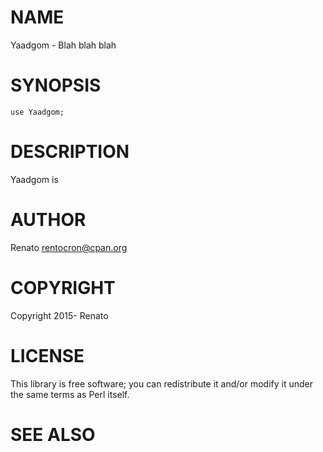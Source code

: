 # NAME

Yaadgom - Blah blah blah

# SYNOPSIS

    use Yaadgom;

# DESCRIPTION

Yaadgom is

# AUTHOR

Renato <rentocron@cpan.org>

# COPYRIGHT

Copyright 2015- Renato

# LICENSE

This library is free software; you can redistribute it and/or modify
it under the same terms as Perl itself.

# SEE ALSO
